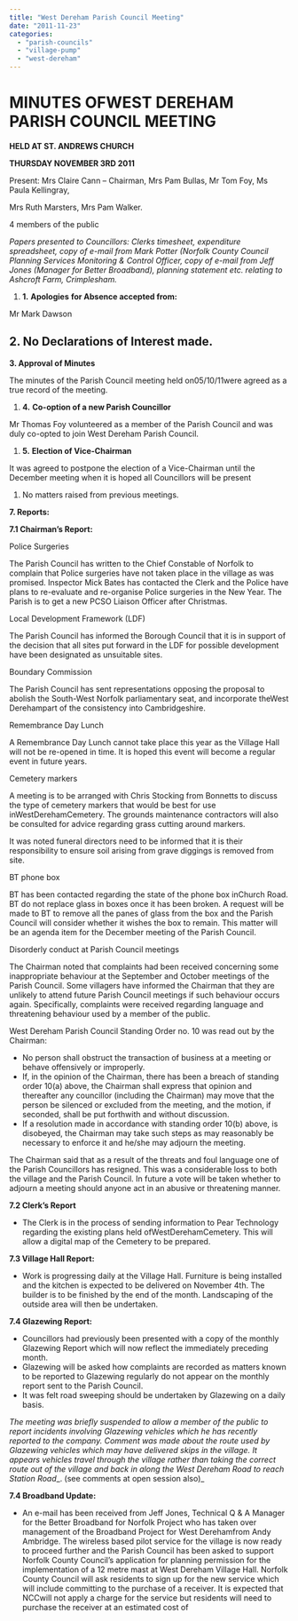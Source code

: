 ```yaml
---
title: "West Dereham Parish Council Meeting"
date: "2011-11-23"
categories: 
  - "parish-councils"
  - "village-pump"
  - "west-dereham"
---
```


# MINUTES OFWEST DEREHAM PARISH COUNCIL MEETING

**HELD AT ST. ANDREWS CHURCH**

**THURSDAY NOVEMBER 3RD 2011**

Present: Mrs Claire Cann – Chairman, Mrs Pam Bullas, Mr Tom Foy, Ms Paula Kellingray,

Mrs Ruth Marsters, Mrs Pam Walker.

4 members of the public

_Papers presented to Councillors: Clerks timesheet, expenditure spreadsheet, copy of e-mail from Mark Potter (Norfolk County Council Planning Services Monitoring & Control Officer, copy of e-mail from Jeff Jones (Manager for Better Broadband), planning statement etc. relating to Ashcroft Farm, Crimplesham._

1. **1\.** **Apologies** **for Absence accepted from:**

Mr Mark Dawson

## 2\. No Declarations of Interest made.

**3\. Approval of Minutes**

The minutes of the Parish Council meeting held on05/10/11were agreed as a true record of the meeting.

1. **4\.** **Co-option of a new Parish Councillor**

Mr Thomas Foy volunteered as a member of the Parish Council and was duly co-opted to join West Dereham Parish Council.

1. **5\.** **Election of Vice-Chairman**

It was agreed to postpone the election of a Vice-Chairman until the December meeting when it is hoped all Councillors will be present

1. No matters raised from previous meetings.

**7\. Reports:**

**7.1 Chairman’s Report:**

Police Surgeries

The Parish Council has written to the Chief Constable of Norfolk to complain that Police surgeries have not taken place in the village as was promised. Inspector Mick Bates has contacted the Clerk and the Police have plans to re-evaluate and re-organise Police surgeries in the New Year. The Parish is to get a new PCSO Liaison Officer after Christmas.

Local Development Framework (LDF)

The Parish Council has informed the Borough Council that it is in support of the decision that all sites put forward in the LDF for possible development have been designated as unsuitable sites.

Boundary Commission

The Parish Council has sent representations opposing the proposal to abolish the South-West Norfolk parliamentary seat, and incorporate theWest Derehampart of the consistency into Cambridgeshire.

Remembrance Day Lunch

A Remembrance Day Lunch cannot take place this year as the Village Hall will not be re-opened in time. It is hoped this event will become a regular event in future years.

Cemetery markers

A meeting is to be arranged with Chris Stocking from Bonnetts to discuss the type of cemetery markers that would be best for use inWestDerehamCemetery. The grounds maintenance contractors will also be consulted for advice regarding grass cutting around markers.

It was noted funeral directors need to be informed that it is their responsibility to ensure soil arising from grave diggings is removed from site.

BT phone box

BT has been contacted regarding the state of the phone box inChurch Road. BT do not replace glass in boxes once it has been broken. A request will be made to BT to remove all the panes of glass from the box and the Parish Council will consider whether it wishes the box to remain. This matter will be an agenda item for the December meeting of the Parish Council.

Disorderly conduct at Parish Council meetings

The Chairman noted that complaints had been received concerning some inappropriate behaviour at the September and October meetings of the Parish Council. Some villagers have informed the Chairman that they are unlikely to attend future Parish Council meetings if such behaviour occurs again. Specifically, complaints were received regarding language and threatening behaviour used by a member of the public.

West Dereham Parish Council Standing Order no. 10 was read out by the Chairman:

- No person shall obstruct the transaction of business at a meeting or behave offensively or improperly.
- If, in the opinion of the Chairman, there has been a breach of standing order 10(a) above, the Chairman shall express that opinion and thereafter any councillor (including the Chairman) may move that the person be silenced or excluded from the meeting, and the motion, if seconded, shall be put forthwith and without discussion.
- If a resolution made in accordance with standing order 10(b) above, is disobeyed, the Chairman may take such steps as may reasonably be necessary to enforce it and he/she may adjourn the meeting.

The Chairman said that as a result of the threats and foul language one of the Parish Councillors has resigned. This was a considerable loss to both the village and the Parish Council. In future a vote will be taken whether to adjourn a meeting should anyone act in an abusive or threatening manner.

**7.2 Clerk’s Report**

- The Clerk is in the process of sending information to Pear Technology regarding the existing plans held ofWestDerehamCemetery. This will allow a digital map of the Cemetery to be prepared.

**7.3 Village Hall Report:**

- Work is progressing daily at the Village Hall. Furniture is being installed and the kitchen is expected to be delivered on November 4th. The builder is to be finished by the end of the month. Landscaping of the outside area will then be undertaken.

**7.4 Glazewing Report:**

- Councillors had previously been presented with a copy of the monthly Glazewing Report which will now reflect the immediately preceding month.
- Glazewing will be asked how complaints are recorded as matters known to be reported to Glazewing regularly do not appear on the monthly report sent to the Parish Council.
- It was felt road sweeping should be undertaken by Glazewing on a daily basis.

_The meeting was briefly suspended to allow a member of the public to report incidents involving Glazewing vehicles which he has recently reported to the company. Comment was made about the route used by Glazewing vehicles which may have delivered skips in the village. It appears vehicles travel through the village rather than taking the correct route out of the village and back in along the_ _West Dereham Road_ _to reach_ _Station Road__. (see comments at open session also)_

**7.4 Broadband Update:**

- An e-mail has been received from Jeff Jones, Technical Q & A Manager for the Better Broadband for Norfolk Project who has taken over management of the Broadband Project for West Derehamfrom Andy Ambridge. The wireless based pilot service for the village is now ready to proceed further and the Parish Council has been asked to support Norfolk County Council’s application for planning permission for the implementation of a 12 metre mast at West Dereham Village Hall. Norfolk County Council will ask residents to sign up for the new service which will include committing to the purchase of a receiver. It is expected that NCCwill not apply a charge for the service but residents will need to purchase the receiver at an estimated cost of
